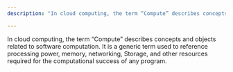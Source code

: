 ```yaml
---
description: "In cloud computing, the term “Compute” describes concepts and objects related to software computation."

---
```

In cloud computing, the term “Compute” describes concepts and objects related to software computation. It is a generic term used to reference processing power, memory, networking, Storage, and other resources required for the computational success of any program. 
